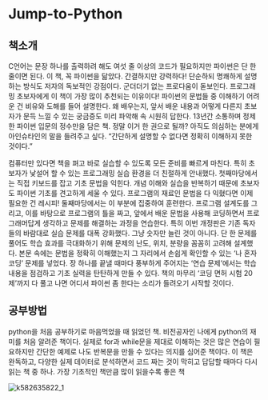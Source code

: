 # Jump-to-Python

## 책소개

C언어는 문장 하나를 출력하려 해도 여섯 줄 이상의 코드가 필요하지만 파이썬은 단 한 줄이면 된다. 이 책, 꼭 파이썬을 닮았다. 간결하지만 강력하다! 단순하되 명쾌하게 설명하는 방식도 저자의 독보적인 강점이다. 군더더기 없는 프로다움이 돋보인다. 프로그래밍 초보자에게 이 책이 가장 많이 추천되는 이유이다!
파이썬의 문법들 중 이해하기 어려운 건 비유와 도해를 들어 설명한다. 왜 배우는지, 앞서 배운 내용과 어떻게 다른지 초보자가 문득 느낄 수 있는 궁금증도 미리 파악해 속 시원히 답한다. 13년간 소통하며 정제한 파이썬 입문의 정수만을 담은 책. 정말 이거 한 권으로 될까? 아직도 의심하는 분에게 아인슈타인의 말을 들려주고 싶다. “간단하게 설명할 수 없다면 정확히 이해하지 못한 것이다.”

컴퓨터만 있다면 책을 펴고 바로 실습할 수 있도록 모든 준비를 빠르게 마친다. 특히 초보자가 낯설어 할 수 있는 프로그래밍 실습 환경을 더 친절하게 안내했다. 첫째마당에서는 직접 키보드를 잡고 기초 문법을 익힌다. 개념 이해와 실습을 반복하기 때문에 초보자도 파이썬 기초를 견고하게 세울 수 있다. 프로그램의 재료인 문법을 다 익혔다면 이제 필요한 건 레시피! 둘째마당에서는 이 부분에 집중하여 훈련한다. 프로그램 설계도를 그리고, 이를 바탕으로 프로그램의 틀을 짜고, 앞에서 배운 문법을 사용해 코딩하면서 프로그래머답게 생각하고 문제를 해결하는 과정을 연습한다.
특히 이번 개정판은 기존 독자들의 바람대로 실습 문제를 대폭 강화했다. 그냥 숫자만 늘린 것이 아니다. 단 한 문제를 풀어도 학습 효과를 극대화하기 위해 문제의 난도, 위치, 분량을 꼼꼼히 고려해 설계했다. 본문 속에는 문법을 정확히 이해했는지 그 자리에서 손쉽게 확인할 수 있는 ‘나 혼자 코딩’ 문제를 넣었다. 장 하나를 끝낼 때마다 풍부하게 주어지는 ‘연습 문제’에서는 학습 내용을 점검하고 기초 실력을 탄탄하게 만들 수 있다. 책의 마무리 ‘코딩 면허 시험 20제’까지 다 풀고 나면 어디서 파이썬 좀 한다는 소리가 들려오기 시작할 것이다.

## 공부방법

python을 처음 공부하기로 마음먹었을 때 읽었던 책. 비전공자인 나에게 python의 재미를 처음 알려준 책이다. 
실제로 for과 while문을 제대로 이해하는 것은 많은 연습이 필요하지만 간단한 예제로 나도 반복문을 만들 수 있다는 의지를 심어준 책이다. 
이 책은 완독하고, 다양한 실제 데이터로 분석하면서 코드 짜는 것이 막히고 답답할 때마다 다시 읽는 책 중 하나. 
가장 기초적인 책만큼 많이 읽을수록 좋은 책 

![k582635822_1](https://user-images.githubusercontent.com/64419153/98344289-6349f680-2056-11eb-9c0b-e2ee6ba4128b.jpg)
